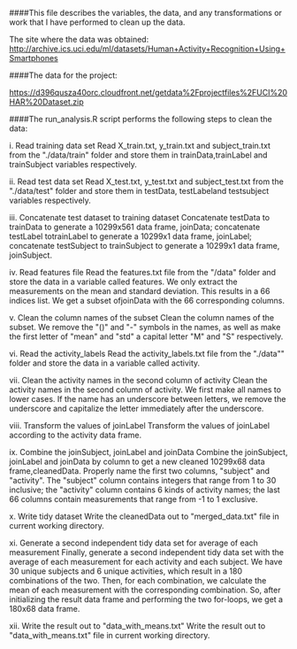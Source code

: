 ####This file describes the variables, the data, and any transformations or work that I have performed to clean up the data.

The site where the data was obtained: http://archive.ics.uci.edu/ml/datasets/Human+Activity+Recognition+Using+Smartphones

####The data for the project:

https://d396qusza40orc.cloudfront.net/getdata%2Fprojectfiles%2FUCI%20HAR%20Dataset.zip

####The run_analysis.R script performs the following steps to clean the data:

i. Read training data set
Read X_train.txt, y_train.txt and subject_train.txt from the "./data/train" folder and store them in trainData,trainLabel and trainSubject variables respectively.

ii. Read test data set
Read X_test.txt, y_test.txt and subject_test.txt from the "./data/test" folder and store them in testData, testLabeland testsubject variables respectively.

iii. Concatenate test dataset to training dataset
Concatenate testData to trainData to generate a 10299x561 data frame, joinData; concatenate testLabel totrainLabel to generate a 10299x1 data frame, joinLabel; concatenate testSubject to trainSubject to generate a 10299x1 data frame, joinSubject.

iv. Read features file
Read the features.txt file from the "/data" folder and store the data in a variable called features. We only extract the measurements on the mean and standard deviation. This results in a 66 indices list. We get a subset ofjoinData with the 66 corresponding columns.

v. Clean the column names of the subset
Clean the column names of the subset. We remove the "()" and "-" symbols in the names, as well as make the first letter of "mean" and "std" a capital letter "M" and "S" respectively.

vi. Read the activity_labels
Read the activity_labels.txt file from the "./data"" folder and store the data in a variable called activity.

vii. Clean the activity names in the second column of activity
Clean the activity names in the second column of activity. We first make all names to lower cases. If the name has an underscore between letters, we remove the underscore and capitalize the letter immediately after the underscore.

viii. Transform the values of joinLabel
Transform the values of joinLabel according to the activity data frame.

ix. Combine the joinSubject, joinLabel and joinData
Combine the joinSubject, joinLabel and joinData by column to get a new cleaned 10299x68 data frame,cleanedData. Properly name the first two columns, "subject" and "activity". The "subject" column contains integers that range from 1 to 30 inclusive; the "activity" column contains 6 kinds of activity names; the last 66 columns contain measurements that range from -1 to 1 exclusive.

x. Write tidy dataset
Write the cleanedData out to "merged_data.txt" file in current working directory.

xi. Generate a second independent tidy data set for average of each measurement
Finally, generate a second independent tidy data set with the average of each measurement for each activity and each subject. We have 30 unique subjects and 6 unique activities, which result in a 180 combinations of the two. Then, for each combination, we calculate the mean of each measurement with the corresponding combination. So, after initializing the result data frame and performing the two for-loops, we get a 180x68 data frame.

xii. Write the result out to "data_with_means.txt"
Write the result out to "data_with_means.txt" file in current working directory.
